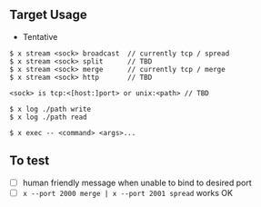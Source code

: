 
## Target Usage

- Tentative

```
$ x stream <sock> broadcast  // currently tcp / spread
$ x stream <sock> split      // TBD
$ x stream <sock> merge      // currently tcp / merge
$ x stream <sock> http       // TBD

<sock> is tcp:<[host:]port> or unix:<path> // TBD

$ x log ./path write
$ x log ./path read

$ x exec -- <command> <args>...
```

## To test

- [ ] human friendly message when unable to bind to desired port
- [ ] `x --port 2000 merge | x --port 2001 spread` works OK
